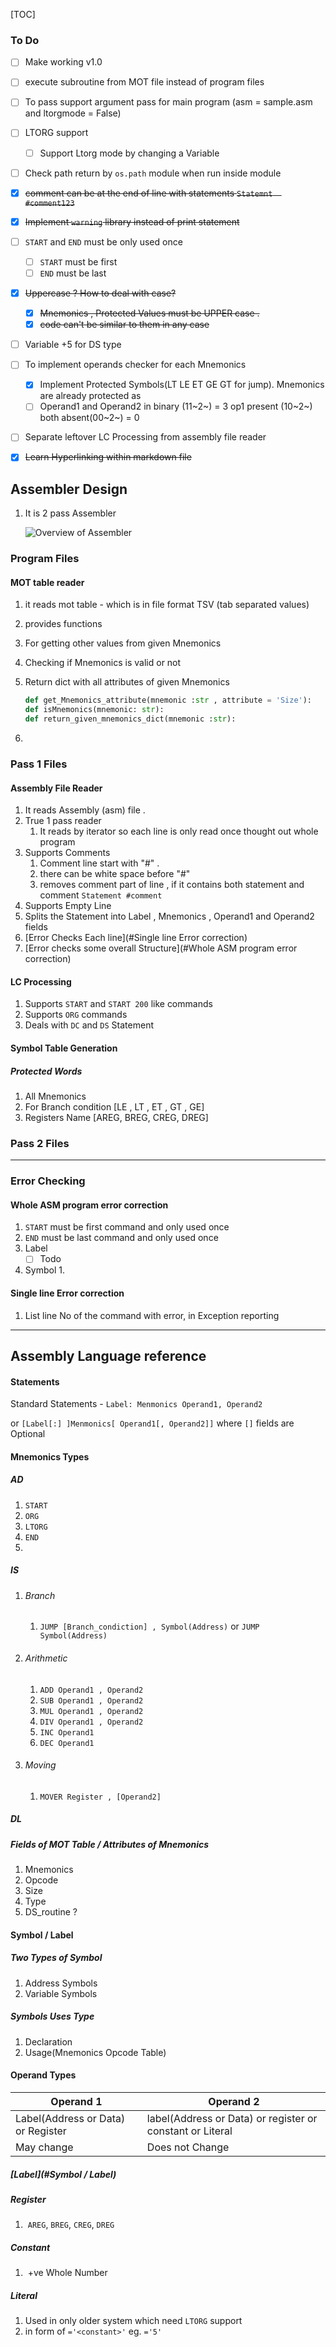 [TOC]



### To Do

- [ ] Make working v1.0

- [ ] execute subroutine from MOT file instead of program files

  

- [ ] To pass support argument pass for main program (asm = sample.asm and ltorgmode = False)

- [ ] LTORG support
  - [ ] Support Ltorg mode by changing a Variable

- [ ] Check path return by `os.path` module when run inside module

- [x] ~~comment can be at the end of line with statements `Statemnt  #comment123`~~

- [x] ~~Implement `warning` library instead of print statement~~

- [ ] `START` and `END` must be only used once

  - [ ] `START` must be first
  - [ ] `END` must be last

- [x] ~~Uppercase ? How to deal with case?~~

  - [x] ~~Mnemonics , Protected Values must be UPPER case .~~
  - [x] ~~code can't be similar to them in any case~~

- [ ] Variable +5 for DS type

- [ ] To implement operands checker for each Mnemonics
  - [x] Implement Protected Symbols(LT LE ET GE GT for jump). Mnemonics are already protected as 
  - [ ] Operand1 and Operand2 in binary (11~2~) = 3 op1 present (10~2~)  both absent(00~2~) = 0

- [ ] Separate leftover LC Processing from assembly file reader

- [x] ~~Learn Hyperlinking within markdown file~~



## Assembler Design

1. It is 2 pass Assembler

   ![Overview of Assembler](./Documents_Files/Overview.png)

   

   

### Program Files

#### 	MOT table reader

1. it reads mot table - which is in file format TSV (tab separated values)

2.  provides functions 

   1. For getting other values from given Mnemonics 

   2. Checking if Mnemonics is valid or not

   3. Return dict with all attributes of given Mnemonics

      ```python
      def get_Mnemonics_attribute(mnemonic :str , attribute = 'Size'):
      def isMnemonics(mnemonic: str):
      def return_given_mnemonics_dict(mnemonic :str):
      ```

3.  

### Pass 1 Files

#### 	Assembly File Reader

1. It reads Assembly (asm) file .
2. True 1 pass reader
   1. It reads by iterator so each line is only read once thought out whole program
3. Supports Comments
   1. Comment line start with "#" .
   2. there can be white space before "#"
   3. removes comment part of line , if it contains both statement and comment
      `Statement #comment`
4. Supports Empty Line
5. Splits the Statement into Label , Mnemonics , Operand1 and Operand2 fields
6. [Error Checks Each line](#Single line Error correction)
7. [Error checks some overall Structure](#Whole ASM program error correction)



#### 	LC Processing

1. Supports `START` and `START 200` like commands
2. Supports `ORG` commands
3. Deals with `DC` and `DS` Statement



#### Symbol Table Generation

##### Protected Words

1. All Mnemonics
2. For Branch condition [LE , LT , ET , GT , GE]
3. Registers Name [AREG, BREG, CREG, DREG]



### Pass 2 Files

------

### 	Error Checking

#### 		Whole ASM program error correction

1. `START` must be first command and only used once
2. `END` must be last command and only used once
3. Label
   - [ ] Todo

4. Symbol
   1. 


#### 		Single line Error correction

1. List line No  of the command with error, in Exception reporting

------



## Assembly Language reference

#### 	Statements

Standard Statements - `Label: Menmonics Operand1, Operand2`

or  `[Label[:] ]Menmonics[ Operand1[, Operand2]]` where `[]` fields are Optional



#### Mnemonics Types

##### AD

1. `START`
2. `ORG`
3. `LTORG`
4. `END`
5. 

##### IS

1. ###### Branch

   1. `JUMP [Branch_condiction] , Symbol(Address)`  or `JUMP Symbol(Address)`  

2. ###### Arithmetic

   1. `ADD Operand1 , Operand2` 
   2. `SUB Operand1 , Operand2`
   3. `MUL Operand1 , Operand2`
   4. `DIV Operand1 , Operand2`
   5. `INC Operand1`
   6. `DEC Operand1`

3. ###### Moving

   1. `MOVER Register , [Operand2]` 

##### DL

##### Fields of MOT Table / Attributes of Mnemonics

1. Mnemonics
2. Opcode
3. Size
4. Type
5. DS_routine  ?



#### Symbol / Label

##### Two Types of Symbol

1. Address Symbols
2. Variable Symbols

##### Symbols Uses Type

1. Declaration
2. Usage(Mnemonics Opcode Table)

#### Operand Types

| Operand 1                          | Operand 2                                                  |
| ---------------------------------- | ---------------------------------------------------------- |
| Label(Address or Data) or Register | label(Address or Data) or register  or constant or Literal |
| May change                         | Does not Change                                            |

##### [Label](#Symbol / Label)

##### Register

1. ​	`AREG`,  `BREG`,  `CREG`,  `DREG` 

##### Constant

1. ​	+ve Whole Number			

##### Literal

1. Used in only older system which need `LTORG` support
2. in form of `='<constant>'` eg. `='5'`

